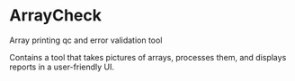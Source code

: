 ArrayCheck
==========

Array printing qc and error validation tool

Contains a tool that takes pictures of arrays, processes them, and displays reports in a user-friendly UI.
